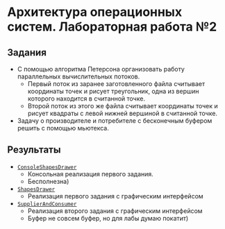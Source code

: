 # Архитектура операционных систем. Лабораторная работа №2

## Задания
- С помощью алгоритма Петерсона организовать работу параллельных вычислительных потоков. 
  - Первый поток из заранее заготовленного файла считывает координаты точек и рисует треугольник, одна из вершин которого находится в считанной точке.
  - Второй поток из этого же файла считывает координаты точек и рисует квадраты с левой нижней вершиной в считанной точке.
- Задачу о производителе и потребителе с бесконечным буфером решить с помощью мьютекса.

## Результаты

- [`ConsoleShapesDrawer`](https://github.com/ArKaNeMaN/lab-aos-2/tree/master/ConsoleApp1)
  - Консольная реализация первого задания.
  - Бесполнезна)
- [`ShapesDrawer`](https://github.com/ArKaNeMaN/lab-aos-2/tree/master/WpfApp1)
  - Реализация первого задания с графическим интерфейсом
- [`SupplierAndConsumer`](https://github.com/ArKaNeMaN/lab-aos-2/tree/master/SupplierAndConsumer)
  - Реализация второго задания с графическим интерфейсом
  - Буфер не совсем буфер, но для лабы думаю покатит)

